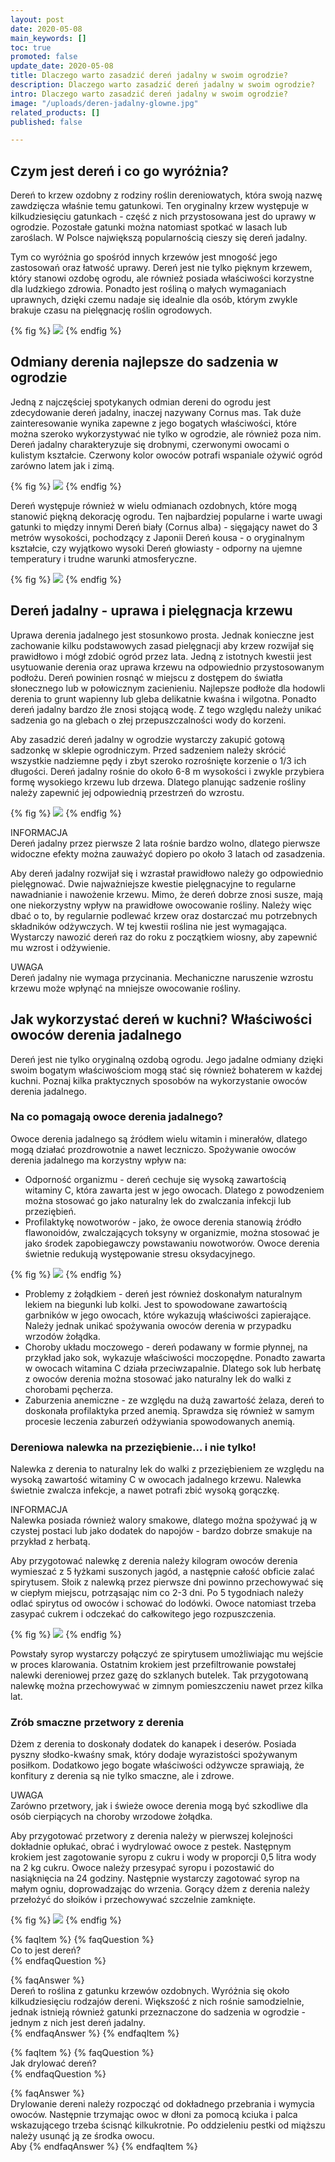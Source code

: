 ```yaml
---
layout: post
date: 2020-05-08
main_keywords: []
toc: true
promoted: false
update_date: 2020-05-08
title: Dlaczego warto zasadzić dereń jadalny w swoim ogrodzie?
description: Dlaczego warto zasadzić dereń jadalny w swoim ogrodzie?
intro: Dlaczego warto zasadzić dereń jadalny w swoim ogrodzie?
image: "/uploads/deren-jadalny-glowne.jpg"
related_products: []
published: false

---
```

## Czym jest dereń i co go wyróżnia?

Dereń to krzew ozdobny z rodziny roślin dereniowatych, która swoją nazwę zawdzięcza właśnie temu gatunkowi. Ten oryginalny krzew występuje w kilkudziesięciu gatunkach - część z nich przystosowana jest do uprawy w ogrodzie. Pozostałe gatunki można natomiast spotkać w lasach lub zaroślach. W Polsce największą popularnością cieszy się dereń jadalny.

Tym co wyróżnia go spośród innych krzewów jest mnogość jego zastosowań oraz łatwość uprawy. Dereń jest nie tylko pięknym krzewem, który stanowi ozdobę ogrodu, ale również posiada właściwości korzystne dla ludzkiego zdrowia. Ponadto jest rośliną o małych wymaganiach uprawnych, dzięki czemu nadaje się idealnie dla osób, którym zwykle brakuje czasu na pielęgnację roślin ogrodowych.

{% fig %}
![](/uploads/deren-jadalny-w-ogrodzie.jpg)
{% endfig %}

## Odmiany derenia najlepsze do sadzenia w ogrodzie

Jedną z najczęściej spotykanych odmian dereni do ogrodu jest zdecydowanie dereń jadalny, inaczej nazywany Cornus mas. Tak duże zainteresowanie wynika zapewne z jego bogatych właściwości, które można szeroko wykorzystywać nie tylko w ogrodzie, ale również poza nim. Dereń jadalny charakteryzuje się drobnymi, czerwonymi owocami o kulistym kształcie. Czerwony kolor owoców potrafi wspaniale ożywić ogród zarówno latem jak i zimą.

{% fig %}
![](/uploads/deren-jadalny-gatunki.jpg)
{% endfig %}

Dereń występuje również w wielu odmianach ozdobnych, które mogą stanowić piękną dekorację ogrodu. Ten najbardziej popularne i warte uwagi gatunki to między innymi Dereń biały (Cornus alba) - sięgający nawet do 3 metrów wysokości, pochodzący z Japonii Dereń kousa - o oryginalnym kształcie, czy wyjątkowo wysoki Dereń głowiasty - odporny na ujemne temperatury i trudne warunki atmosferyczne.

{% fig %}
![](/uploads/deren-bialy.jpg)
{% endfig %}

## Dereń jadalny - uprawa i pielęgnacja krzewu

Uprawa derenia jadalnego jest stosunkowo prosta. Jednak konieczne jest zachowanie kilku podstawowych zasad pielęgnacji aby krzew rozwijał się prawidłowo i mógł zdobić ogród przez lata. Jedną z istotnych kwestii jest usytuowanie derenia oraz uprawa krzewu na odpowiednio przystosowanym podłożu. Dereń powinien rosnąć w miejscu z dostępem do światła słonecznego lub w połowicznym zacienieniu. Najlepsze podłoże dla hodowli derenia to grunt wapienny lub gleba delikatnie kwaśna i wilgotna. Ponadto dereń jadalny bardzo źle znosi stojącą wodę. Z tego względu należy unikać sadzenia go na glebach o złej przepuszczalności wody do korzeni.

Aby zasadzić dereń jadalny w ogrodzie wystarczy zakupić gotową sadzonkę w sklepie ogrodniczym. Przed sadzeniem należy skrócić wszystkie nadziemne pędy i zbyt szeroko rozrośnięte korzenie o 1/3 ich długości. Dereń jadalny rośnie do około 6-8 m wysokości i zwykle przybiera formę wysokiego krzewu lub drzewa. Dlatego planując sadzenie rośliny należy zapewnić jej odpowiednią przestrzeń do wzrostu. 

{% fig %}
![](/uploads/kwitnacy-deren-jadalny-w-ogrodzie.jpg)
{% endfig %}

INFORMACJA  
Dereń jadalny przez pierwsze 2 lata rośnie bardzo wolno, dlatego pierwsze widoczne efekty można zauważyć dopiero po około 3 latach od zasadzenia. 

Aby dereń jadalny rozwijał się i wzrastał prawidłowo należy go odpowiednio pielęgnować. Dwie najważniejsze kwestie pielęgnacyjne to regularne nawadnianie i nawożenie krzewu. Mimo, że dereń dobrze znosi susze, mają one niekorzystny wpływ na prawidłowe owocowanie rośliny. Należy więc dbać o to, by regularnie podlewać krzew oraz dostarczać mu potrzebnych składników odżywczych. W tej kwestii roślina nie jest wymagająca. Wystarczy nawozić dereń raz do roku z początkiem wiosny, aby zapewnić mu wzrost i odżywienie.

UWAGA  
Dereń jadalny nie wymaga przycinania. Mechaniczne naruszenie wzrostu krzewu może wpłynąć na mniejsze owocowanie rośliny.

## Jak wykorzystać dereń w kuchni? Właściwości owoców derenia  jadalnego

Dereń jest nie tylko oryginalną ozdobą ogrodu. Jego jadalne odmiany dzięki swoim bogatym właściwościom mogą stać się również bohaterem w każdej kuchni.  Poznaj kilka praktycznych sposobów na wykorzystanie owoców derenia jadalnego.

### Na co pomagają owoce derenia jadalnego?

Owoce derenia jadalnego są źródłem wielu witamin i minerałów, dlatego mogą działać prozdrowotnie a nawet leczniczo. Spożywanie owoców derenia jadalnego ma korzystny wpływ na:

* Odporność organizmu - dereń cechuje się wysoką zawartością witaminy C, która zawarta jest w jego owocach. Dlatego z powodzeniem można stosować go jako naturalny lek do zwalczania infekcji lub przeziębień.
* Profilaktykę nowotworów - jako, że owoce derenia stanowią źródło flawonoidów, zwalczających toksyny w organizmie, można stosować je jako środek zapobiegawczy powstawaniu nowotworów. Owoce derenia świetnie redukują występowanie stresu oksydacyjnego.

{% fig %}
![](/uploads/deren-jadalny-owoce.jpg)
{% endfig %}

* Problemy z żołądkiem - dereń jest również doskonałym naturalnym lekiem na biegunki lub kolki. Jest to spowodowane zawartością garbników w jego owocach, które wykazują właściwości zapierające. Należy jednak unikać spożywania owoców derenia w przypadku wrzodów żołądka.
* Choroby układu moczowego - dereń podawany w formie płynnej, na przykład jako sok, wykazuje właściwości moczopędne. Ponadto zawarta w owocach witamina C działa przeciwzapalnie. Dlatego sok lub herbatę z owoców derenia można stosować jako naturalny lek do walki z chorobami pęcherza.
* Zaburzenia anemiczne - ze względu na dużą zawartość żelaza, dereń to doskonała profilaktyka przed anemią. Sprawdza się również w samym procesie leczenia zaburzeń odżywiania spowodowanych anemią.

### Dereniowa nalewka na przeziębienie... i nie tylko!

Nalewka z derenia to naturalny lek do walki z przeziębieniem ze względu na wysoką zawartość witaminy C w owocach jadalnego krzewu. Nalewka świetnie zwalcza infekcje, a nawet potrafi zbić wysoką gorączkę.

INFORMACJA  
Nalewka posiada również walory smakowe, dlatego można spożywać ją w czystej postaci lub jako dodatek do napojów - bardzo dobrze smakuje na przykład z herbatą.

Aby przygotować nalewkę z derenia należy kilogram owoców derenia wymieszać z 5 łyżkami suszonych jagód, a następnie całość obficie zalać spirytusem. Słoik z nalewką przez pierwsze dni powinno przechowywać się w ciepłym miejscu, potrząsając nim co 2-3 dni. Po 5 tygodniach należy odlać spirytus od owoców i schować do lodówki. Owoce natomiast trzeba zasypać cukrem i odczekać do całkowitego jego rozpuszczenia.

{% fig %}
![](/uploads/nalewka-z-derenia.jpg)
{% endfig %}

Powstały syrop wystarczy połączyć ze spirytusem umożliwiając mu wejście w proces klarowania. Ostatnim krokiem jest przefiltrowanie powstałej nalewki dereniowej przez gazę do szklanych butelek. Tak przygotowaną nalewkę można przechowywać w zimnym pomieszczeniu nawet przez kilka lat.

### Zrób smaczne przetwory z derenia

Dżem z derenia to doskonały dodatek do kanapek i deserów. Posiada pyszny słodko-kwaśny smak, który dodaje wyrazistości spożywanym posiłkom. Dodatkowo jego bogate właściwości odżywcze sprawiają, że konfitury z derenia są nie tylko smaczne, ale i zdrowe.

UWAGA  
Zarówno przetwory, jak i świeże owoce derenia mogą być szkodliwe dla osób cierpiących na choroby wrzodowe żołądka.

Aby przygotować przetwory z derenia należy w pierwszej kolejności dokładnie opłukać, obrać i wydrylować owoce z pestek. Następnym krokiem jest zagotowanie syropu z cukru i wody w proporcji 0,5 litra wody na 2 kg cukru. Owoce należy przesypać  syropu i pozostawić do nasiąknięcia na 24 godziny. Następnie wystarczy zagotować syrop na małym ogniu, doprowadzając do wrzenia. Gorący dżem z derenia należy przełożyć do słoików i przechowywać szczelnie zamknięte.

{% fig %}
![](/uploads/dzem-deren-jadalny.jpg)
{% endfig %}

{% faqItem %} {% faqQuestion %}   
Co to jest dereń?  
{% endfaqQuestion %}

{% faqAnswer %}   
Dereń to roślina z gatunku krzewów ozdobnych. Wyróżnia się około kilkudziesięciu rodzajów dereni. Większość z nich rośnie samodzielnie, jednak istnieją również gatunki przeznaczone do sadzenia w ogrodzie - jednym z nich jest dereń jadalny.  
{% endfaqAnswer %} {% endfaqItem %}

{% faqItem %} {% faqQuestion %}   
Jak drylować dereń?  
{% endfaqQuestion %}

{% faqAnswer %}   
Drylowanie dereni należy rozpocząć od dokładnego przebrania i wymycia owoców. Następnie trzymając owoc w dłoni za pomocą kciuka i palca wskazującego trzeba ścisnąć kilkukrotnie. Po oddzieleniu pestki od miąższu należy usunąć ją ze środka owocu.  
Aby  {% endfaqAnswer %} {% endfaqItem %}